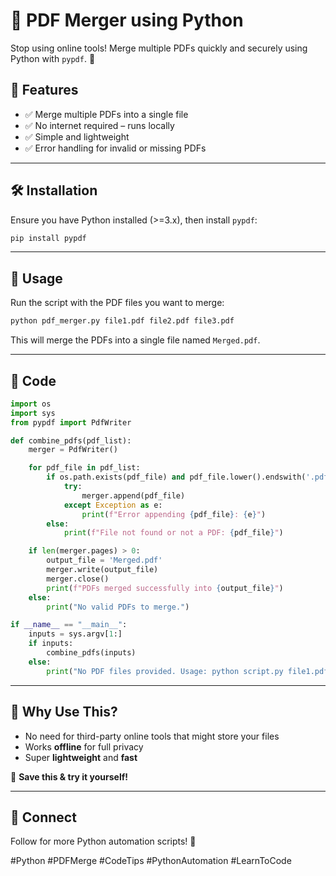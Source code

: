 # 📄 PDF Merger using Python

Stop using online tools! Merge multiple PDFs quickly and securely using Python with `pypdf`. 🚀

## 📌 Features
- ✅ Merge multiple PDFs into a single file
- ✅ No internet required – runs locally
- ✅ Simple and lightweight
- ✅ Error handling for invalid or missing PDFs

---

## 🛠️ Installation
Ensure you have Python installed (>=3.x), then install `pypdf`:

```sh
pip install pypdf
```

---

## 🚀 Usage
Run the script with the PDF files you want to merge:

```sh
python pdf_merger.py file1.pdf file2.pdf file3.pdf
```

This will merge the PDFs into a single file named `Merged.pdf`.

---

## 📜 Code
```python
import os
import sys
from pypdf import PdfWriter

def combine_pdfs(pdf_list):
    merger = PdfWriter()

    for pdf_file in pdf_list:
        if os.path.exists(pdf_file) and pdf_file.lower().endswith('.pdf'):
            try:
                merger.append(pdf_file)
            except Exception as e:
                print(f"Error appending {pdf_file}: {e}")
        else:
            print(f"File not found or not a PDF: {pdf_file}")

    if len(merger.pages) > 0:
        output_file = 'Merged.pdf'
        merger.write(output_file)
        merger.close()
        print(f"PDFs merged successfully into {output_file}")
    else:
        print("No valid PDFs to merge.")

if __name__ == "__main__":
    inputs = sys.argv[1:]
    if inputs:
        combine_pdfs(inputs)
    else:
        print("No PDF files provided. Usage: python script.py file1.pdf file2.pdf ...")
```

---

## 🎯 Why Use This?
- No need for third-party online tools that might store your files
- Works **offline** for full privacy
- Super **lightweight** and **fast**

📌 **Save this & try it yourself!**

---

## 📢 Connect
Follow for more Python automation scripts! 🚀

#Python #PDFMerge #CodeTips #PythonAutomation #LearnToCode

